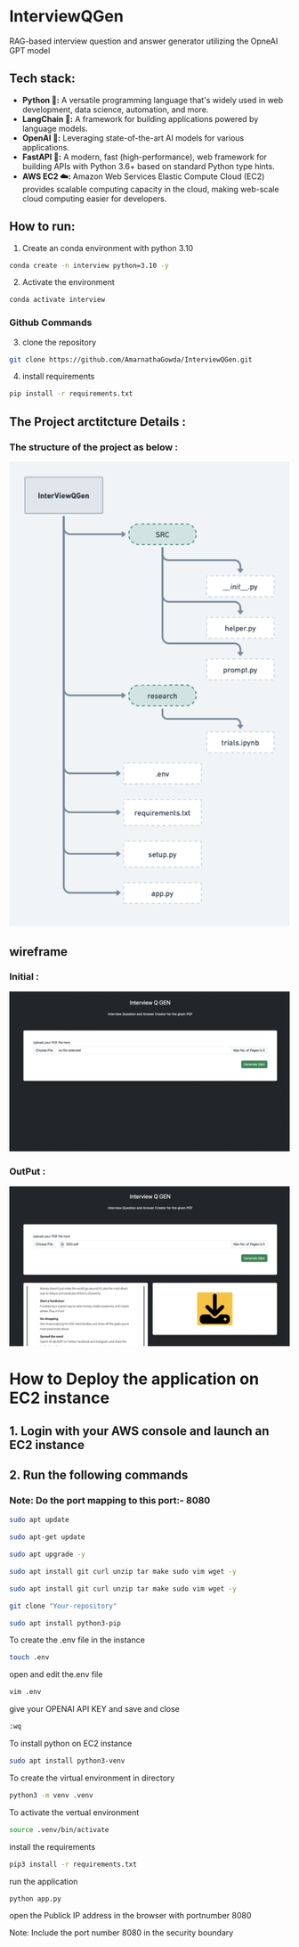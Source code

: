 # InterviewQGen
RAG-based interview question and answer generator utilizing the OpneAI GPT model

## Tech stack:
* **Python 🐍:** A versatile programming language that's widely used in web development, data science, automation, and more.
* **LangChain 🔗:** A framework for building applications powered by language models.
* **OpenAI 🤖:** Leveraging state-of-the-art AI models for various applications.
* **FastAPI 🚀:** A modern, fast (high-performance), web framework for building APIs with Python 3.6+ based on standard Python type hints.
* **AWS EC2 ☁️:** Amazon Web Services Elastic Compute Cloud (EC2) provides scalable computing capacity in the cloud, making web-scale cloud computing easier for developers.


## How to run:

1. Create an conda environment with python 3.10

```bash
conda create -n interview python=3.10 -y

```

2. Activate the environment

```bash
conda activate interview

```

### Github Commands 

3. clone the repository

```bash
git clone https://github.com/AmarnathaGowda/InterviewQGen.git
```

4. install requirements

```bash
pip install -r requirements.txt

```

## The Project arctitcture Details :

### The structure of the project as below :

![alt text](https://github.com/AmarnathaGowda/InterviewQGen/blob/main/Doc/InterViewQGen.png)


## wireframe
### Initial :
![alt text](https://github.com/AmarnathaGowda/InterviewQGen/blob/main/Doc/mainpage.png)
### OutPut : 

![alt text](https://github.com/AmarnathaGowda/InterviewQGen/blob/main/Doc/output.png)


# How to Deploy the application on EC2 instance

## 1. Login with your AWS console and launch an EC2 instance

## 2. Run the following commands

### Note: Do the port mapping to this port:- 8080

```bash
sudo apt update
```

```bash
sudo apt-get update
```

```bash
sudo apt upgrade -y
```

```bash
sudo apt install git curl unzip tar make sudo vim wget -y
```

```bash
sudo apt install git curl unzip tar make sudo vim wget -y
```

```bash
git clone "Your-repository"
```

```bash
sudo apt install python3-pip
```
To create the .env file in the instance
```bash
touch .env
```
open and edit the.env file
```bash
vim .env
```
give your OPENAI API KEY and save and close
```bash
:wq
```

To install python on EC2 instance
```bash
sudo apt install python3-venv
```

To create the virtual environment in directory
```bash
python3 -m venv .venv
```

To activate the vertual environment
```bash
source .venv/bin/activate
```
install the requirements
```bash
pip3 install -r requirements.txt
```
run the application
```bash
python app.py
```

open the Publick IP address in the browser with portnumber 8080

Note: Include the port number 8080 in the security boundary

